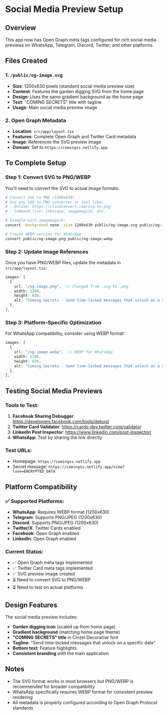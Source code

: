 # Social Media Preview Setup

## Overview
This app now has Open Graph meta tags configured for rich social media previews on WhatsApp, Telegram, Discord, Twitter, and other platforms.

## Files Created

### 1. `/public/og-image.svg`
- **Size**: 1200x630 pixels (standard social media preview size)
- **Content**: Features the garden digging SVG from the home page
- **Design**: Uses the same gradient background as the home page
- **Text**: "COMING SECRETS" title with tagline
- **Usage**: Main social media preview image

### 2. Open Graph Metadata
- **Location**: `src/app/layout.tsx`
- **Features**: Complete Open Graph and Twitter Card metadata
- **Image**: References the SVG preview image
- **Domain**: Set to `https://comingss.netlify.app`

## To Complete Setup

### Step 1: Convert SVG to PNG/WEBP
You'll need to convert the SVG to actual image formats:

```bash
# Convert SVG to PNG (1200x630)
# Use any SVG to PNG converter or tool like:
# - Online: https://cloudconvert.com/svg-to-png
# - Command line: inkscape, imagemagick, etc.

# Example with imagemagick:
convert -background none -size 1200x630 public/og-image.svg public/og-image.png

# Create WEBP version for WhatsApp
convert public/og-image.png public/og-image.webp
```

### Step 2: Update Image References
Once you have PNG/WEBP files, update the metadata in `src/app/layout.tsx`:

```typescript
images: [
  {
    url: "/og-image.png",  // Changed from .svg to .png
    width: 1200,
    height: 630,
    alt: "Coming Secrets - Send time-locked messages that unlock on a specific date",
  },
],
```

### Step 3: Platform-Specific Optimization
For WhatsApp compatibility, consider using WEBP format:

```typescript
images: [
  {
    url: "/og-image.webp",  // WEBP for WhatsApp
    width: 1200,
    height: 630,
    alt: "Coming Secrets - Send time-locked messages that unlock on a specific date",
  },
],
```

## Testing Social Media Previews

### Tools to Test:
1. **Facebook Sharing Debugger**: https://developers.facebook.com/tools/debug/
2. **Twitter Card Validator**: https://cards-dev.twitter.com/validator
3. **LinkedIn Post Inspector**: https://www.linkedin.com/post-inspector/
4. **WhatsApp**: Test by sharing the link directly

### Test URLs:
- Homepage: `https://comingss.netlify.app`
- Secret message: `https://comingss.netlify.app/view?love=ENCRYPTED_DATA`

## Platform Compatibility

### ✅ Supported Platforms:
- **WhatsApp**: Requires WEBP format (1200x630)
- **Telegram**: Supports PNG/JPEG (1200x630)
- **Discord**: Supports PNG/JPEG (1200x630)
- **Twitter/X**: Twitter Cards enabled
- **Facebook**: Open Graph enabled
- **LinkedIn**: Open Graph enabled

### Current Status:
- ✅ Open Graph meta tags implemented
- ✅ Twitter Card meta tags implemented
- ✅ SVG preview image created
- ⏳ Need to convert SVG to PNG/WEBP
- ⏳ Need to test on actual platforms

## Design Features

The social media preview includes:
- **Garden digging icon** (scaled up from home page)
- **Gradient background** (matching home page theme)
- **"COMING SECRETS" title** in Cinzel Decorative font
- **Tagline**: "Send time-locked messages that unlock on a specific date"
- **Bottom text**: Feature highlights
- **Consistent branding** with the main application

## Notes
- The SVG format works in most browsers but PNG/WEBP is recommended for broader compatibility
- WhatsApp specifically requires WEBP format for consistent preview rendering
- All metadata is properly configured according to Open Graph Protocol standards